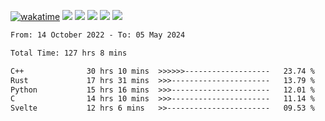 [![wakatime](https://wakatime.com/badge/user/368879df-dc38-4b1a-86c4-8a2054a0e074.svg)](https://wakatime.com/@368879df-dc38-4b1a-86c4-8a2054a0e074)
<img src="https://img.shields.io/badge/Windows-0078D6?style=flat&logo=Windows&logoColor=white">
<img src="https://img.shields.io/badge/IntelliJ_IDEA-000000.svg?style=flat&logo=IntelliJ-IDEA&logoColor=white">
<img src="https://img.shields.io/badge/CLion-000000.svg?style=flat&logo=CLion&logoColor=white">
<img src="https://img.shields.io/badge/Visual_Studio_Code-007ACC?style=flat&logo=Visual-Studio-Code&logoColor=white">
<img src="https://img.shields.io/badge/Discord-5865F2?label=kano42&style=flat&logo=discord&logoColor=white">
<br>


<!--START_SECTION:waka-->

```txt
From: 14 October 2022 - To: 05 May 2024

Total Time: 127 hrs 8 mins

C++              30 hrs 10 mins  >>>>>>-------------------   23.74 %
Rust             17 hrs 31 mins  >>>----------------------   13.79 %
Python           15 hrs 16 mins  >>>----------------------   12.01 %
C                14 hrs 10 mins  >>>----------------------   11.14 %
Svelte           12 hrs 6 mins   >>-----------------------   09.53 %
```

<!--END_SECTION:waka-->
